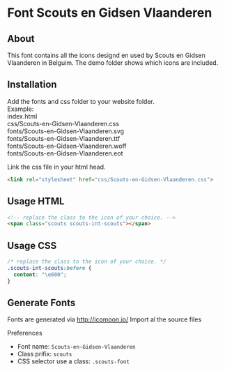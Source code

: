 # Font Scouts en Gidsen Vlaanderen

## About
This font contains all the icons designd en used by Scouts en Gidsen Vlaanderen in Belguim.
The demo folder shows which icons are included.

## Installation
Add the fonts and css folder to your website folder.<br>
Example:<br>
  index.html<br>
	css/Scouts-en-Gidsen-Vlaanderen.css<br>
	fonts/Scouts-en-Gidsen-Vlaanderen.svg<br>
	fonts/Scouts-en-Gidsen-Vlaanderen.ttf<br>
	fonts/Scouts-en-Gidsen-Vlaanderen.woff<br>
	fonts/Scouts-en-Gidsen-Vlaanderen.eot<br>

Link the css file in your html head.

```html
<link rel="stylesheet" href="css/Scouts-en-Gidsen-Vlaanderen.css">
```
## Usage HTML

```html
<!-- replace the class to the icon of your choice. -->
<span class="scouts scouts-int-scouts"></span>
```

## Usage CSS
```css
/* replace the class to the icon of your choice. */
.scouts-int-scouts:before {
  content: "\e600";
}
```

## Generate Fonts
Fonts are generated via http://icomoon.io/
Import al the source files

Preferences
* Font name: `Scouts-en-Gidsen-Vlaanderen`
* Class prifix: `scouts`
* CSS selector use a class: `.scouts-font` 
